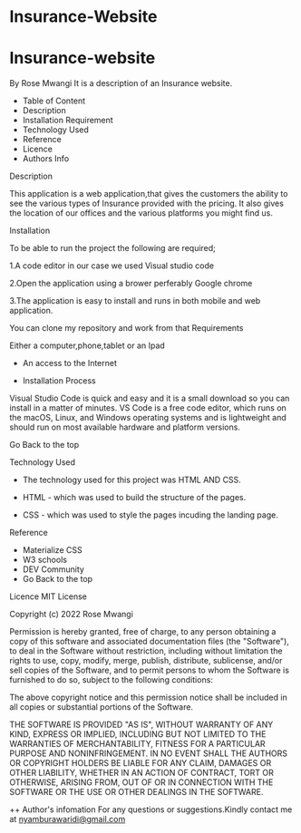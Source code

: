# Insurance-Website

 # Insurance-website
 
By  Rose Mwangi
It is a description of an Insurance website.

* Table of Content
* Description
* Installation Requirement
* Technology Used
* Reference
* Licence
* Authors Info

Description

This application is a web application,that gives the customers the ability to see the various types of Insurance provided with the pricing. It also gives the location of our offices and the various platforms you might find us.

Installation

To be able to run the project the following are required;

1.A code editor in our case we used Visual studio code

2.Open the application using a brower perferably Google chrome

3.The application is easy to install and runs in both mobile and web application.

You can clone my repository and work from that
Requirements

Either a computer,phone,tablet or an Ipad

 * An access to the Internet

* Installation Process

Visual Studio Code is quick and easy and it is a small download so you can install in a matter of minutes. VS Code is a free code editor, which runs on the macOS, Linux, and Windows operating systems and is lightweight and should run on most available hardware and platform versions.

Go Back to the top

Technology Used

* The technology used for this project was HTML AND CSS.

* HTML - which was used to build the structure of the pages.

* CSS - which was used to style the pages incuding the landing page.

Reference
 * Materialize CSS
* W3 schools
* DEV Community
* Go Back to the top

Licence
MIT License

Copyright (c) 2022 Rose Mwangi

Permission is hereby granted, free of charge, to any person obtaining a copy of this software and associated documentation files (the "Software"), to deal in the Software without restriction, including without limitation the rights to use, copy, modify, merge, publish, distribute, sublicense, and/or sell copies of the Software, and to permit persons to whom the Software is furnished to do so, subject to the following conditions:

The above copyright notice and this permission notice shall be included in all copies or substantial portions of the Software.

THE SOFTWARE IS PROVIDED "AS IS", WITHOUT WARRANTY OF ANY KIND, EXPRESS OR IMPLIED, INCLUDING BUT NOT LIMITED TO THE WARRANTIES OF MERCHANTABILITY, FITNESS FOR A PARTICULAR PURPOSE AND NONINFRINGEMENT. IN NO EVENT SHALL THE AUTHORS OR COPYRIGHT HOLDERS BE LIABLE FOR ANY CLAIM, DAMAGES OR OTHER LIABILITY, WHETHER IN AN ACTION OF CONTRACT, TORT OR OTHERWISE, ARISING FROM, OUT OF OR IN CONNECTION WITH THE SOFTWARE OR THE USE OR OTHER DEALINGS IN THE SOFTWARE.

++ Author's infomation For any questions or suggestions.Kindly contact me at nyamburawaridi@gmail.com
